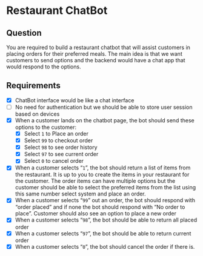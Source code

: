# Restaurant ChatBot

## Question
You are required to build a restaurant chatbot that will assist customers in placing orders for their preferred meals. The main idea is that we want customers to send options and the backend would have a chat app that would respond to the options. 

## Requirements
- [x] ChatBot interface would be like a chat interface
- [ ] No need for authentication but we should be able to store user session based on devices
- [x] When a customer lands on the chatbot page, the bot should send these options to the customer:
    - [x] Select `1` to Place an order
    - [x] Select `99` to checkout order
    - [x] Select `98` to see order history
    - [x] Select `97` to see current order
    - [x] Select `0` to cancel order
- [x] When a customer selects “`1`”, the bot should return a list of items from the restaurant. It is up to you to create the items in your restaurant for the customer. The order items can have multiple options but the customer should be able to select the preferred items from the list using this same number select system and place an order.
- [x] When a customer selects “`99`” out an order, the bot should respond with “order placed” and if none the bot should respond with “No order to place”. Customer should also see an option to place a new order
- [x] When a customer selects “`98`”, the bot should be able to return all placed order
- [x] When a customer selects “`97`”, the bot should be able to return current order
- [x] When a customer selects “`0`”, the bot should cancel the order if there is.
